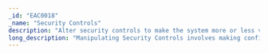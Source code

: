 ```yaml
---
_id: "EAC0018"
_name: "Security Controls"
description: "Alter security controls to make the system more or less vulnerable to attack."
long_description: "Manipulating Security Controls involves making configuration changes to a system’s security settings including modifying Group Policies, disabling/enabling autorun for removable media, tightening or relaxing system firewalls, etc. Such security controls can be tightened to dissuade or prevent adversary activity. Conversely, security controls can be weakened or left overly permissive to encourage or enable adversary activity.  Tightening security controls can typically be done by implementing any of the mitigations described in MITRE ATT&CK. See https://attack.mitre.org/mitigations/enterprise/ for a full list of mitigation strategies. While loosening security controls may seem obvious (i.e., simply don’t employ a given mitigation strategy), there is an additional level of nuance that must be considered. Some security controls are considered so routine that its absence may be suspicious.  For example, completely turning off Windows Defender would likely raise the adversary’s suspicion. However, it is possible to turn off Windows Defender in certain shared drives to encourage adversary activity in predetermined locations. Therefore, it will likely be far less suspicious to turn off Windows Defender in a single directory or share. When assessing the likelihood that removing a given security control is overly suspicious, it is important to consider how prevalent that security control is, the target adversary’s sophistication, and the engagement narrative."
---
```

